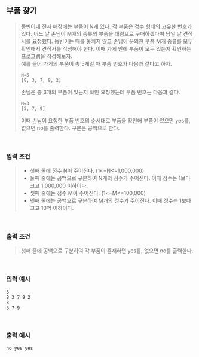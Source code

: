 ## 부품 찾기

> 동빈이네 전자 매장에는 부품이 N개 있다. 각 부품은 정수 형태의 고유한 번호가 있다. 어느 날 손님이 M개의 종류의 부품을 대량으로 구매하겠다며 당일 날 견적서를 요청했다. 동빈이는 때를 놓치지 않고 손님이 문의한 부품 M개 종류를 모두 확인해서 견적서를 작성해야 한다. 이때 가게 안에 부품이 모두 있는지 확인하는 프로그램을 작성해보자.<br>
> 예를 들어 가게의 부품이 총 5개일 때 부품 번호가 다음과 같다고 하자.
>
> ```
> N=5
> [8, 3, 7, 9, 2]
> ```
>
> 손님은 총 3개의 부품이 있는지 확인 요청했는데 부품 번호는 다음과 같다.
>
> ```
> M=3
> [5, 7, 9]
> ```
>
> 이때 손님이 요청한 부품 번호의 순서대로 부품을 확인해 부품이 있으면 yes를, 없으면 no를 출력한다. 구분은 공백으로 한다.

<br>

### 입력 조건

> - 첫째 줄에 정수 N이 주어진다. (1<=N<=1,000,000)
> - 둘째 줄에는 공백으로 구분하여 N개의 정수가 주어진다. 이때 정수는 1보다 크고 1,000,000 이하이다.
> - 셋째 줄에는 정수 M이 주어진다. (1<=M<=100,000)
> - 넷째 줄에는 공백으로 구분하여 M개의 정수가 주어진다. 이때 정수는 1보다 크고 10억 이하이다.

<br>

### 출력 조건

> 첫째 줄에 공백으로 구분하여 각 부품이 존재하면 yes를, 없으면 no를 출력한다.

<br>

### 입력 예시

```
5
8 3 7 9 2
3
5 7 9
```

<br>

### 출력 예시

```
no yes yes
```

